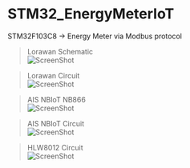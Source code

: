 # STM32_EnergyMeterIoT

STM32F103C8 -> Energy Meter via Modbus protocol 

> Lorawan Schematic  
![ScreenShot](https://github.com/worrajak/STM32_EnergyMeterIoT/blob/master/uCCC087.jpg?raw=true)  

> Lorawan Circuit  
![ScreenShot](https://github.com/worrajak/STM32_EnergyMeterIoT/blob/master/uCCC088.jpg?raw=true)  

> AIS NBIoT NB866  
![ScreenShot](https://github.com/worrajak/STM32_EnergyMeterIoT/blob/master/uCCC086.jpg?raw=true)  

> AIS NBIoT Circuit  
![ScreenShot](https://github.com/worrajak/STM32_EnergyMeterIoT/blob/master/uCCC078.jpg?raw=true)    

> HLW8012 Circuit  
![ScreenShot](https://github.com/worrajak/STM32_EnergyMeterIoT/blob/master/uCCC089.jpg?raw=true)   
